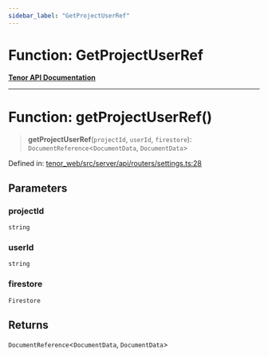 ```yaml
---
sidebar_label: "GetProjectUserRef"
---
```


# Function: GetProjectUserRef

[**Tenor API Documentation**](../../README.md)

***

# Function: getProjectUserRef()

> **getProjectUserRef**(`projectId`, `userId`, `firestore`): `DocumentReference`\<`DocumentData`, `DocumentData`\>

Defined in: [tenor\_web/src/server/api/routers/settings.ts:28](https://github.com/Apantli/Tenor/blob/13fa9fcda7db4a7cf51b72ac1fe195cb0c47631e/tenor_web/src/server/api/routers/settings.ts#L28)

## Parameters

### projectId

`string`

### userId

`string`

### firestore

`Firestore`

## Returns

`DocumentReference`\<`DocumentData`, `DocumentData`\>
